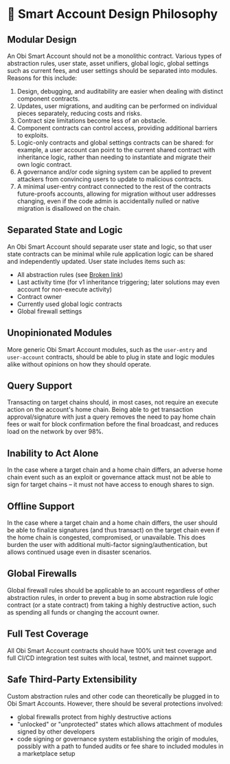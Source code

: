 # 📜 Smart Account Design Philosophy

## Modular Design

An Obi Smart Account should not be a monolithic contract. Various types of abstraction rules, user state, asset unifiers, global logic, global settings such as current fees, and user settings should be separated into modules. Reasons for this include:

1. Design, debugging, and auditability are easier when dealing with distinct component contracts.
2. Updates, user migrations, and auditing can be performed on individual pieces separately, reducing costs and risks.
3. Contract size limitations become less of an obstacle.
4. Component contracts can control access, providing additional barriers to exploits.
5. Logic-only contracts and global settings contracts can be shared: for example, a user account can point to the current shared contract with inheritance logic, rather than needing to instantiate and migrate their own logic contract.
6. A governance and/or code signing system can be applied to prevent attackers from convincing users to update to malicious contracts.
7. A minimal user-entry contract connected to the rest of the contracts future-proofs accounts, allowing for migration without user addresses changing, even if the code admin is accidentally nulled or native migration is disallowed on the chain.

## Separated State and Logic

An Obi Smart Account should separate user state and logic, so that user state contracts can be minimal while rule application logic can be shared and independently updated. User state includes items such as:

* All abstraction rules (see [Broken link](broken-reference "mention"))
* Last activity time (for v1 inheritance triggering; later solutions may even account for non-execute activity)
* Contract owner
* Currently used global logic contracts
* Global firewall settings

## Unopinionated Modules

More generic Obi Smart Account modules, such as the `user-entry` and `user-account` contracts, should be able to plug in state and logic modules alike without opinions on how they should operate.

## Query Support

Transacting on target chains should, in most cases, not require an execute action on the account's home chain. Being able to get transaction approval/signature with just a query removes the need to pay home chain fees or wait for block confirmation before the final broadcast, and reduces load on the network by over 98%.

## Inability to Act Alone

In the case where a target chain and a home chain differs, an adverse home chain event such as an exploit or governance attack must not be able to sign for target chains – it must not have access to enough shares to sign.

## Offline Support

In the case where a target chain and a home chain differs, the user should be able to finalize signatures (and thus transact) on the target chain even if the home chain is congested, compromised, or unavailable. This does burden the user with additional multi-factor signing/authentication, but allows continued usage even in disaster scenarios.

## Global Firewalls

Global firewall rules should be applicable to an account regardless of other abstraction rules, in order to prevent a bug in some abstraction rule logic contract (or a state contract) from taking a highly destructive action, such as spending all funds or changing the account owner.

## Full Test Coverage

All Obi Smart Account contracts should have 100% unit test coverage and full CI/CD integration test suites with local, testnet, and mainnet support.

## Safe Third-Party Extensibility

Custom abstraction rules and other code can theoretically be plugged in to Obi Smart Accounts. However, there should be several protections involved:

* global firewalls protect from highly destructive actions
* "unlocked" or "unprotected" states which allows attachment of modules signed by other developers
* code signing or governance system establishing the origin of modules, possibly with a path to funded audits or fee share to included modules in a marketplace setup

